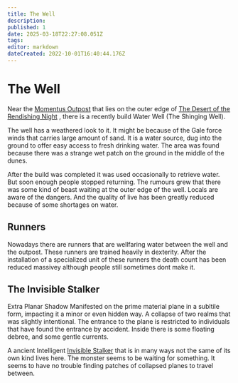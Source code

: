 ```yaml
---
title: The Well
description: 
published: 1
date: 2025-03-18T22:27:08.051Z
tags: 
editor: markdown
dateCreated: 2022-10-01T16:40:44.176Z
---
```


# The Well

Near the [Momentus Outpost](#) that lies on the outer edge of [The Desert of the Rendishing Night](#) , there is a recently build Water Well (The Shinging Well).

The well has a weathered look to it. It might be because of the Gale force winds that carries large amount of sand. It is a water source, dug into the ground to offer easy access to fresh drinking water. The area was found because there was a strange wet patch on the ground in the middle of the dunes.

After the build was completed it was used occasionally to retrieve water. But soon enough people stopped returning. The rumours grew that there was some kind of beast waiting at the outer edge of the well. Locals are aware of the dangers. And the quality of live has been greatly reduced because of some shortages on water.

## Runners
Nowadays there are runners that are wellfaring water between the well and the outpost.
These runners are trained heavily in dexterity. After the installation of a specialized unit of these runners the death count has been reduced massivey although people still sometimes dont make it.

## The Invisible Stalker

Extra Planar Shadow Manifested on the prime material plane in a subltile form, impacting it a minor or even hidden way. A collapse of two realms that was slightly intentional. The entrance to the plane is restricted to individuals that have found the entrance by accident.
Inside there is some floating debree, and some gentle currents.

A ancient Intelligent [Invisible Stalker](/i/27) that is in many ways not the same of its own kind lives here. The monster seems to be waiting for something. It seems to have no trouble finding patches of collapsed planes to travel between.